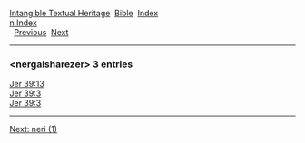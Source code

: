 [Intangible Textual Heritage](../../index)  [Bible](../index) 
[Index](index)   
[n Index](_n_)  
  [Previous](c07807)  [Next](c07809) 

------------------------------------------------------------------------

### &lt;nergalsharezer&gt; 3 entries

[Jer 39:13](../kjv/jer039.htm#013)  
[Jer 39:3](../kjv/jer039.htm#003)  
[Jer 39:3](../kjv/jer039.htm#003)  

------------------------------------------------------------------------

[Next: neri (1)](c07809)
